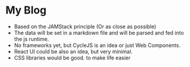 # My Blog

- Based on the JAMStack principle (Or as close as possible)
- The data will be set in a markdown file and will be parsed and fed into the js runtime.
- No frameworks yet, but CycleJS is an idea or just Web Components.
- React UI could be also an idea, but very minimal.
- CSS libraries would be good.
  to make life easier
